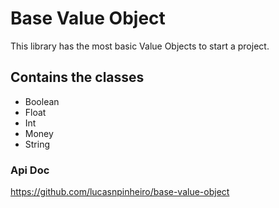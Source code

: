 # Base Value Object
This library has the most basic Value Objects to start a project.

## Contains the classes
- Boolean
- Float
- Int
- Money
- String

### Api Doc
https://github.com/lucasnpinheiro/base-value-object